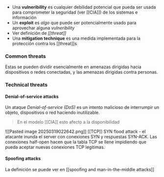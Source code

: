 - Una **vulneribility** es cualquier debilidad potencial que pueda ser usada para comprometer la seguridad (ver [[CIA]]) de los sistemas e información
- Un **exploit** es _algo_ que puede ser potencialmente usado para aprovechar alguna _vulneribility_
- Ver definición de _[[threat]]_
- Una **mitigation technique** es una medida implementada para la protección contra los [[threat]]s 

### Common threats 
Estas se pueden dividir esencialmente en amenazas dirigidas hacia dispositivos o redes conectadas, y las amenazas dirigidas contra personas. 

### Technical threats 
#### Denial-of-service attacks 
Un ataque _Denial-of-service (DoS)_ es un intento malicioso de interrumpir un objeto, dispositivos o red haciendo inutilizable. 

> En el modelo [[CIA]] esto afecto a la disponibilidad 

![[Pasted image 20250319022642.png]]
[[TCP]] SYN flood attack - el atacante inunda el server con conexiones SYN  y respuestas SYN-ACK. Las conexiones half-open hacen que la tabla TCP se llene impidiendo que pueda aceptar nuevas conexiones TCP legitimas.

#### Spoofing attacks 
La definición se puede ver en [[spoofing and man-in-the-middle attacks]]

